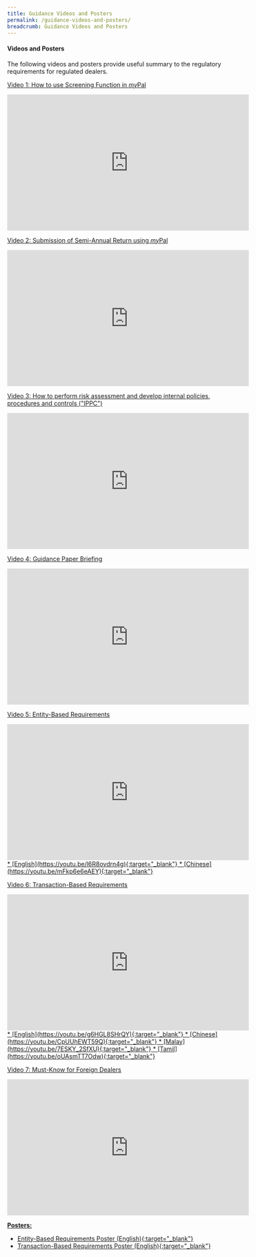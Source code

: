 ```yaml
---
title: Guidance Videos and Posters
permalink: /guidance-videos-and-posters/
breadcrumb: Guidance Videos and Posters
---
```

#### <a id="Videos and Posters"></a> Videos and Posters

The following videos and posters provide useful summary to the regulatory requirements for regulated dealers.

<u> Video 1: How to use Screening Function in <i>my</i>Pal
<iframe width="560" height="315" 
src="https://www.youtube.com/watch?v=i6at7WyPxRs" title="YouTube video player" frameborder="0" allow="accelerometer; autoplay; clipboard-write; encrypted-media; gyroscope; picture-in-picture" allowfullscreen></iframe>

<u> Video 2: Submission of Semi-Annual Return using <i>my</i>Pal
<iframe width="560" height="315" src="https://www.youtube.com/embed/Jpcj4iYSOSM" title="YouTube video player" frameborder="0" allow="accelerometer; autoplay; clipboard-write; encrypted-media; gyroscope; picture-in-picture" allowfullscreen></iframe>

<u> Video 3: How to perform risk assessment and develop internal policies, procedures and controls ("IPPC")
<iframe width="560" height="315" src="https://www.youtube.com/embed/Y49v8hvHpB0" title="YouTube video player" frameborder="0" allow="accelerometer; autoplay; clipboard-write; encrypted-media; gyroscope; picture-in-picture" allowfullscreen></iframe>

<u> Video 4: Guidance Paper Briefing
<iframe width="560" height="315" src="https://www.youtube.com/embed/RaOrZNbtMFM" title="YouTube video player" frameborder="0" allow="accelerometer; autoplay; clipboard-write; encrypted-media; gyroscope; picture-in-picture" allowfullscreen></iframe>

<u> Video 5: Entity-Based Requirements
<iframe width="560" height="315" src="https://www.youtube.com/embed/l6R8ovdrn4g" title="YouTube video player" frameborder="0" allow="accelerometer; autoplay; clipboard-write; encrypted-media; gyroscope; picture-in-picture" allowfullscreen></iframe>
* [English](https://youtu.be/l6R8ovdrn4g){:target="_blank"}
* [Chinese](https://youtu.be/mFkp6e6eAEY){:target="_blank"}

<u> Video 6: Transaction-Based Requirements
<iframe width="560" height="315" src="https://www.youtube.com/embed/g6HGL8SHrQY" title="YouTube video player" frameborder="0" allow="accelerometer; autoplay; clipboard-write; encrypted-media; gyroscope; picture-in-picture" allowfullscreen></iframe>
* [English](https://youtu.be/g6HGL8SHrQY){:target="_blank"}
* [Chinese](https://youtu.be/CpUUhEWT59Q){:target="_blank"}
* [Malay](https://youtu.be/7ESKY_2SfXU){:target="_blank"}
* [Tamil](https://youtu.be/oUAsmTT7Odw){:target="_blank"}
  
<u> Video 7: Must-Know for Foreign Dealers
<iframe width="560" height="315" src="https://www.youtube.com/embed/KRS30HOmjyk" title="YouTube video player" frameborder="0" allow="accelerometer; autoplay; clipboard-write; encrypted-media; gyroscope; picture-in-picture" allowfullscreen></iframe>
  
**Posters:**
* [Entity-Based Requirements Poster (English)](/images/EntityBasedRequirementsPoster.pdf){:target="_blank"}
* [Transaction-Based Requirements Poster (English)](/images/TransactionBasedRequirementsPoster.pdf){:target="_blank"}